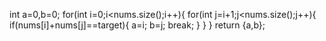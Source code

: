 int a=0,b=0;
for(int i=0;i<nums.size();i++){
for(int j=i+1;j<nums.size();j++){
if(nums[i]+nums[j]==target){
a=i;
b=j;
break;
}
}
}
return {a,b};